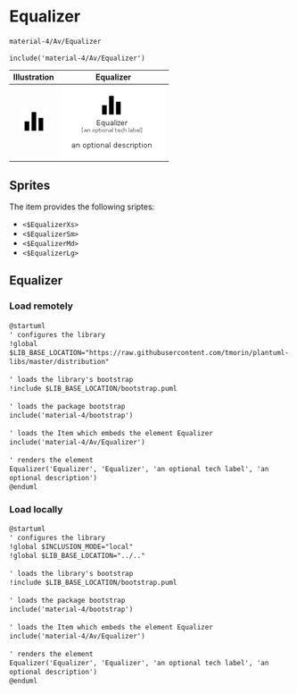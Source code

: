 # Equalizer


```text
material-4/Av/Equalizer
```

```text
include('material-4/Av/Equalizer')
```



| Illustration | Equalizer |
| :---: | :---: |
| ![illustration for Illustration](../../material-4/Av/Equalizer.png) | ![illustration for Equalizer](../../material-4/Av/Equalizer.Local.png) |



## Sprites
The item provides the following sriptes:

- `<$EqualizerXs>`
- `<$EqualizerSm>`
- `<$EqualizerMd>`
- `<$EqualizerLg>`





## Equalizer

### Load remotely
```plantuml
@startuml
' configures the library
!global $LIB_BASE_LOCATION="https://raw.githubusercontent.com/tmorin/plantuml-libs/master/distribution"

' loads the library's bootstrap
!include $LIB_BASE_LOCATION/bootstrap.puml

' loads the package bootstrap
include('material-4/bootstrap')

' loads the Item which embeds the element Equalizer
include('material-4/Av/Equalizer')

' renders the element
Equalizer('Equalizer', 'Equalizer', 'an optional tech label', 'an optional description')
@enduml
```

### Load locally
```plantuml
@startuml
' configures the library
!global $INCLUSION_MODE="local"
!global $LIB_BASE_LOCATION="../.."

' loads the library's bootstrap
!include $LIB_BASE_LOCATION/bootstrap.puml

' loads the package bootstrap
include('material-4/bootstrap')

' loads the Item which embeds the element Equalizer
include('material-4/Av/Equalizer')

' renders the element
Equalizer('Equalizer', 'Equalizer', 'an optional tech label', 'an optional description')
@enduml
```

